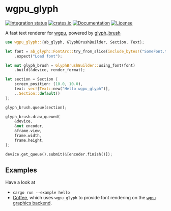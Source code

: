 # wgpu_glyph

[![Integration status](https://github.com/hecrj/wgpu_glyph/workflows/Integration/badge.svg)](https://github.com/hecrj/wgpu_glyph/actions)
[![crates.io](https://img.shields.io/crates/v/wgpu_glyph.svg)](https://crates.io/crates/wgpu_glyph)
[![Documentation](https://docs.rs/wgpu_glyph/badge.svg)](https://docs.rs/wgpu_glyph)
[![License](https://img.shields.io/crates/l/wgpu_glyph.svg)](https://github.com/hecrj/wgpu_glyph/blob/master/LICENSE)

A fast text renderer for [wgpu](https://github.com/gfx-rs/wgpu), powered by
[glyph_brush](https://github.com/alexheretic/glyph-brush/tree/master/glyph-brush)

```rust
use wgpu_glyph::{ab_glyph, GlyphBrushBuilder, Section, Text};

let font = ab_glyph::FontArc::try_from_slice(include_bytes!("SomeFont.ttf"))
    .expect("Load font");

let mut glyph_brush = GlyphBrushBuilder::using_font(font)
    .build(&device, render_format);

let section = Section {
    screen_position: (10.0, 10.0),
    text: vec![Text::new("Hello wgpu_glyph")],
    ..Section::default()
};

glyph_brush.queue(section);

glyph_brush.draw_queued(
    &device,
    &mut encoder,
    &frame.view,
    frame.width,
    frame.height,
);

device.get_queue().submit(&[encoder.finish()]);
```

## Examples

Have a look at
  * `cargo run --example hello`
  * [Coffee](https://github.com/hecrj/coffee), which uses `wgpu_glyph` to
    provide font rendering on the [`wgpu` graphics backend].

[`wgpu` graphics backend]: https://github.com/hecrj/coffee/tree/master/src/graphics/backend_wgpu
